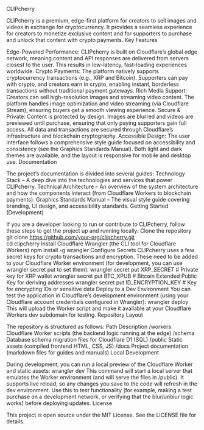 CLIPcherry

CLIPcherry is a premium, edge-first platform for creators to sell images and videos in exchange for cryptocurrency. It provides a seamless experience for creators to monetize exclusive content and for supporters to purchase and unlock that content with crypto payments.
Key Features

Edge-Powered Performance: CLIPcherry is built on Cloudflare’s global edge network, meaning content and API responses are delivered from servers closest to the user. This results in low-latency, fast-loading experiences worldwide.
Crypto Payments: The platform natively supports cryptocurrency transactions (e.g., XRP and Bitcoin). Supporters can pay with crypto, and creators earn in crypto, enabling instant, borderless transactions without traditional payment gateways.
Rich Media Support: Creators can sell high-resolution images and streaming video content. The platform handles image optimization and video streaming (via Cloudflare Stream), ensuring buyers get a smooth viewing experience.
Secure & Private: Content is protected by design. Images are blurred and videos are previewed until purchase, ensuring that only paying supporters gain full access. All data and transactions are secured through Cloudflare’s infrastructure and blockchain cryptography.
Accessible Design: The user interface follows a comprehensive style guide focused on accessibility and consistency (see the Graphics Standards Manual). Both light and dark themes are available, and the layout is responsive for mobile and desktop use.
Documentation

The project’s documentation is divided into several guides:
Technology Stack – A deep dive into the technologies and services that power CLIPcherry.
Technical Architecture – An overview of the system architecture and how the components interact (from Cloudflare Workers to blockchain payments).
Graphics Standards Manual – The visual style guide covering branding, UI design, and accessibility standards.
Getting Started (Development)

If you are a developer looking to run or contribute to CLIPcherry, follow these steps to get the project up and running locally:
Clone the repository
git clone https://github.com/your-org/clipcherry.git  
cd clipcherry
Install Cloudflare Wrangler (the CLI tool for Cloudflare Workers)
npm install -g wrangler
Configure Secrets
CLIPcherry uses a few secret keys for crypto transactions and encryption. These need to be added to your Cloudflare Worker environment (for development, you can use wrangler secret put to set them):
wrangler secret put XRP_SECRET          # Private key for XRP wallet
wrangler secret put BTC_XPUB           # Bitcoin Extended Public Key for deriving addresses
wrangler secret put ID_ENCRYPTION_KEY  # Key for encrypting IDs or sensitive data
Deploy to a Dev Environment
You can test the application in Cloudflare’s development environment (using your Cloudflare account credentials configured in Wrangler):
wrangler deploy
This will upload the Worker script and make it available at your Cloudflare Workers dev subdomain for testing.
Repository Layout

The repository is structured as follows:
Path	Description
/workers	Cloudflare Worker scripts (the backend logic running at the edge)
/schema	Database schema migration files for Cloudflare D1 (SQL)
/public	Static assets (compiled frontend HTML, CSS, JS)
/docs	Project documentation (markdown files for guides and manuals)
Local Development

During development, you can run a local preview of the Cloudflare Worker and static assets:
wrangler dev
This command will start a local server that emulates the Worker environment (and will serve the files in /public). It supports live reload, so any changes you save to the code will refresh in the dev environment. Use this to test functionality (for example, making a test purchase on a development network, or verifying that the blur/unblur logic works) before deploying updates.
License

This project is open source under the MIT License. See the LICENSE file for details.
